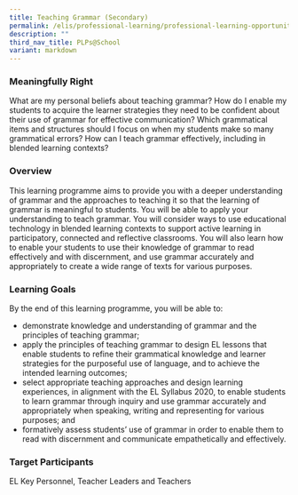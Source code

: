 ```yaml
---
title: Teaching Grammar (Secondary)
permalink: /elis/professional-learning/professional-learning-opportunities/secondary/teaching-grammar/
description: ""
third_nav_title: PLPs@School
variant: markdown
---
```

### Meaningfully Right

What are my personal beliefs about teaching grammar? How do I enable my students to acquire the learner strategies they need to be confident about their use of grammar for effective communication? Which grammatical items and structures should I focus on when my students make so many grammatical errors? How can I teach grammar effectively, including in blended learning contexts?

### Overview
This learning programme aims to provide you with a deeper understanding of grammar and the approaches to teaching it so that the learning of grammar is meaningful to students. You will be able to apply your understanding to teach grammar. You will consider ways to use educational technology in blended learning contexts to support active learning in participatory, connected and reflective classrooms. You will also learn how to enable your students to use their knowledge of grammar to read effectively and with discernment, and use grammar accurately and appropriately to create a wide range of texts for various purposes.

### Learning Goals
By the end of this learning programme, you will be able to:

*   demonstrate knowledge and understanding of grammar and the principles of teaching grammar;
*   apply the principles of teaching grammar to design EL lessons that enable students to refine their grammatical knowledge and learner strategies for the purposeful use of language, and to achieve the intended learning outcomes;
*   select appropriate teaching approaches and design learning experiences, in alignment with the EL Syllabus 2020, to enable students to learn grammar through inquiry and use grammar accurately and appropriately when speaking, writing and representing for various purposes; and
*   formatively assess students’ use of grammar in order to enable them to read with discernment and communicate empathetically and effectively.

### Target Participants

EL Key Personnel, Teacher Leaders and Teachers